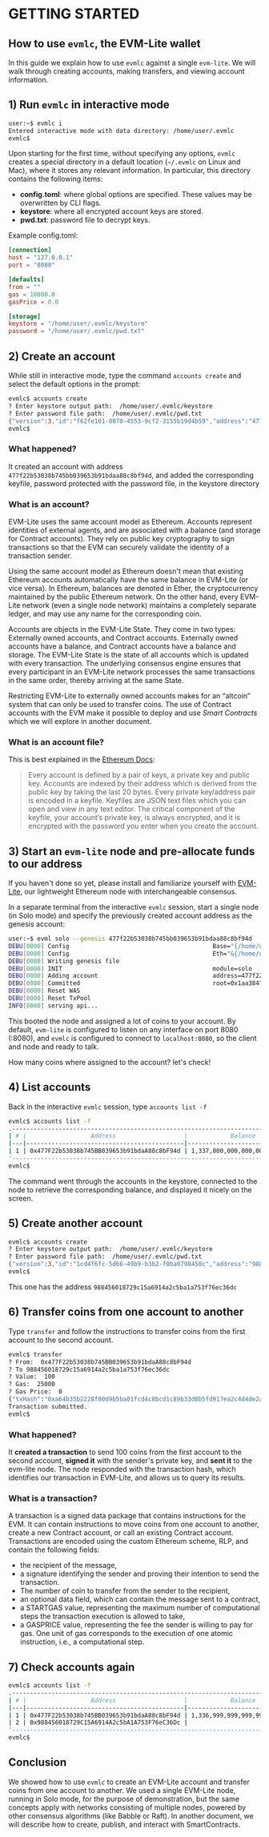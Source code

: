 # GETTING STARTED

## How to use `evmlc`, the EVM-Lite wallet

In this guide we explain how to use `evmlc` against a single `evm-lite`. We will 
walk through creating accounts, making transfers, and viewing account 
information. 

## 1) Run `evmlc` in interactive mode

```bash
user:~$ evmlc i
Entered interactive mode with data directory: /home/user/.evmlc
evmlc$ 
```

Upon starting for the first time, without specifying any options, `evmlc` 
creates a special directory in a default location (`~/.evmlc` on Linux and Mac), 
where it stores any relevant information. In particular, this directory contains 
the following items:

 - **config.toml**: where global options are specified. These values may be 
                    overwritten by CLI flags.
 - **keystore**: where all encrypted account keys are stored.
 - **pwd.txt**: password file to decrypt keys. 

Example config.toml:
 ```toml
 [connection]
host = "127.0.0.1"
port = "8080"

[defaults]
from = ""
gas = 10000.0
gasPrice = 0.0

[storage]
keystore = "/home/user/.evmlc/keystore"
password = "/home/user/.evmlc/pwd.txt"
 ```

## 2) Create an account

While still in interactive mode, type the command `accounts create` and select
the default options in the prompt:

```bash
evmlc$ accounts create
? Enter keystore output path:  /home/user/.evmlc/keystore
? Enter password file path:  /home/user/.evmlc/pwd.txt
{"version":3,"id":"f62fe161-0870-4553-9cf2-3155b19d4b59","address":"477f22b53038b745bb039653b91bdaa88c8bf94d","crypto":{"ciphertext":"XXX","cipherparams":{"iv":"26807046432c098a51a563393dcd91fa"},"cipher":"aes-128-ctr","kdf":"scrypt","kdfparams":{"dklen":32,"salt":"XXX","n":8192,"r":8,"p":1},"mac":"XXX"}}
evmlc$ 
```

### What happened?

It created an account with address `477f22b53038b745bb039653b91bdaa88c8bf94d`, 
and added the corresponding keyfile, password protected with the password file, 
in the keystore directory

### What is an account?

EVM-Lite uses the same account model as Ethereum. Accounts represent identities 
of external agents, and are associated with a balance (and storage for Contract 
accounts). They rely on public key cryptography to sign transactions so that the 
EVM can securely validate the identity of a transaction sender.

Using the same account model as Ethereum doesn't mean that existing Ethereum 
accounts automatically have the same balance in EVM-Lite (or vice versa). In 
Ethereum, balances are denoted in Ether, the cryptocurrency maintained by the 
public Ethereum network. On the other hand, every EVM-Lite network (even a 
single node network) maintains a completely separate ledger, and may use any 
name for the corresponding coin. 

Accounts are objects in the EVM-Lite State. They come in two types: Externally 
owned accounts, and Contract accounts. Externally owned accounts have a balance, 
and Contract accounts have a balance and storage. The EVM-Lite State is the state
of all accounts which is updated with every transaction. The underlying 
consensus engine ensures that every participant in an EVM-Lite network processes 
the same transactions in the same order, thereby arriving at the same State.

Restricting EVM-Lite to externally owned accounts makes for an “altcoin” system 
that can only be used to transfer coins. The use of Contract accounts with the 
EVM make it possible to deploy and use *Smart Contracts* which we will explore 
in another document.

### What is an account file?

This is best explained in the 
[Ethereum Docs](http://ethdocs.org/en/latest/account-management.html):

>Every account is defined by a pair of keys, a private key and public key. 
>Accounts are indexed by their address which is derived from the public key by 
>taking the last 20 bytes. Every private key/address pair is encoded in a 
>keyfile. Keyfiles are JSON text files which you can open and view in any text 
>editor. The critical component of the keyfile, your account’s private key, is 
>always encrypted, and it is encrypted with the password you enter when you 
>create the account. 

## 3) Start an `evm-lite` node and pre-allocate funds to our address

If you haven't done so yet, please install and familiarize yourself with 
[EVM-Lite](https://github.com/mosaicnetworks/evm-lite), our lightweight Ethereum
node with interchangeable consensus.

In a separate terminal from the interactive `evmlc` session, start a single node 
(in Solo mode) and specify the previously created account address as the genesis 
account:

```bash
user:~$ evml solo --genesis 477f22b53038b745bb039653b91bdaa88c8bf94d
DEBU[0000] Config                                        Base="{/home/user/.evm-lite debug}" Eth="&{/home/user/.evm-lite/eth/genesis.json /home/user/.evm-lite/eth/keystore /home/user/.evm-lite/eth/pwd.txt /home/user/.evm-lite/eth/chaindata :8080 128}"
DEBU[0000] Config                                        Eth="&{/home/user/.evm-lite/eth/genesis.json /home/user/.evm-lite/eth/keystore /home/user/.evm-lite/eth/pwd.txt /home/user/.evm-lite/eth/chaindata :8080 128}" genesis=477f22b53038b745bb039653b91bdaa88c8bf94d
DEBU[0000] Writing genesis file                         
DEBU[0000] INIT                                          module=solo
DEBU[0000] Adding account                                address=477f22b53038b745bb039653b91bdaa88c8bf94d
DEBU[0000] Committed                                     root=0x1aa38473e2f6fc5ada1bb0e6eeddc1fdeda991ff7a50150e16306e018d9a7639
DEBU[0000] Reset WAS                                    
DEBU[0000] Reset TxPool                                 
INFO[0000] serving api...                               

```

This booted the node and assigned a lot of coins to your account. By default,
`evm-lite` is configured to listen on any interface on port 8080 (:8080), and 
`evmlc` is configured to connect to `localhost:8080`, so the client and node and
ready to talk. 

How many coins where assigned to the account? let's check!

## 4) List accounts

Back in the interactive `evmlc` session, type `accounts list -f`

```bash
evmlc$ accounts list -f
.----------------------------------------------------------------------------------------.
| # |                  Address                   |            Balance            | Nonce |
|---|--------------------------------------------|-------------------------------|-------|
| 1 | 0x477F22b53038b745BB039653b91bdaA88c8bF94d | 1,337,000,000,000,000,000,000 |     0 |
'----------------------------------------------------------------------------------------'
evmlc$ 
```

The command went through the accounts in the keystore, connected to the node to 
retrieve the corresponding balance, and displayed it nicely on the screen.


## 5) Create another account

```bash
evmlc$ accounts create
? Enter keystore output path:  /home/user/.evmlc/keystore
? Enter password file path:  /home/user/.evmlc/pwd.txt
{"version":3,"id":"1cd4f6fc-5d66-49b9-b3b2-f0ba0798450c","address":"988456018729c15a6914a2c5ba1a753f76ec36dc","crypto":{"ciphertext":"XXX","cipherparams":{"iv":"421d86663e8cd0915ab0bbedb0e14d96"},"cipher":"aes-128-ctr","kdf":"scrypt","kdfparams":{"dklen":32,"salt":"XXX","n":8192,"r":8,"p":1},"mac":"XXX"}}
evmlc$ 
```

This one has the address `988456018729c15a6914a2c5ba1a753f76ec36dc`

## 6) Transfer coins from one account to another

Type `transfer` and follow the instructions to transfer coins from the first 
account to the second account.

```bash
evmlc$ transfer
? From:  0x477F22b53038b745BB039653b91bdaA88c8bF94d
? To 988456018729c15a6914a2c5ba1a753f76ec36dc
? Value:  100
? Gas:  25000
? Gas Price:  0
{"txHash":"0xa64b35b2228f00d9b5ba01fcd4c8bcd1c89b33d8b5fd917ea2c4d4de2a7d43ea"}
Transaction submitted.
evmlc$ 
```

### What happened?

It **created a transaction** to send 100 coins from the first account to the 
second account, **signed it** with the sender's private key, and **sent it** to 
the evm-lite node. The node responded with the transaction hash, which 
identifies our transaction in EVM-Lite, and allows us to query its results.

### What is a transaction?

A transaction is a signed data package that contains instructions for the EVM.
It can contain instructions to move coins from one account to another, create a 
new Contract account, or call an existing Contract account. Transactions are 
encoded using the custom Ethereum scheme, RLP, and contain the following fields:

- the recipient of the message,
- a signature identifying the sender and proving their intention to send the 
transaction. 
- The number of coin to transfer from the sender to the recipient,
- an optional data field, which can contain the message sent to a contract,
- a STARTGAS value, representing the maximum number of computational steps the 
transaction execution is allowed to take,
- a GASPRICE value, representing the fee the sender is willing to pay for gas. 
One unit of gas corresponds to the execution of one atomic instruction, i.e., a 
computational step.  

## 7) Check accounts again

```bash
evmlc$ accounts list -f
.----------------------------------------------------------------------------------------.
| # |                  Address                   |            Balance            | Nonce |
|---|--------------------------------------------|-------------------------------|-------|
| 1 | 0x477F22b53038b745BB039653b91bdaA88c8bF94d | 1,336,999,999,999,999,999,900 |     1 |
| 2 | 0x988456018729C15A6914A2c5bA1A753F76eC36Dc |                           100 |     0 |
'----------------------------------------------------------------------------------------'
evmlc$ 
```

## Conclusion

We showed how to use `evmlc` to create an EVM-Lite account and transfer coins 
from one account to another. We used a single EVM-Lite node, running in Solo 
mode, for the purpose of demonstration, but the same concepts apply with 
networks consisting of multiple nodes, powered by other consensus algorithms 
(like Babble or Raft). In another document, we will describe how to create,
publish, and interact with SmartContracts.

